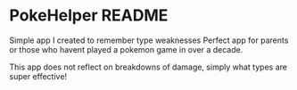<h1>PokeHelper README</h1>
Simple app I created to remember type weaknesses
Perfect app for parents or those who havent played a pokemon game in over a decade.

This app does not reflect on breakdowns of damage, simply what types are super effective!

